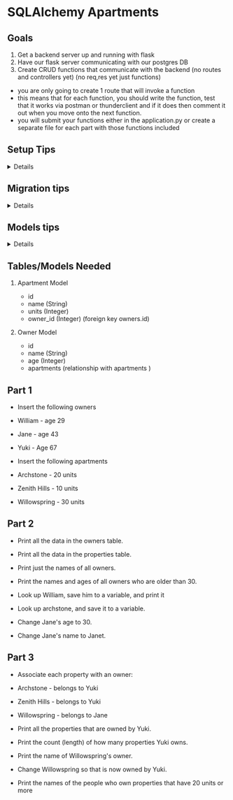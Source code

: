 # SQLAlchemy Apartments

## Goals

1. Get a backend server up and running with flask
1. Have our flask server communicating with our postgres DB
1. Create CRUD functions that communicate with the backend (no routes and controllers yet) (no req,res yet just functions)

- you are only going to create 1 route that will invoke a function
- this means that for each function, you should write the function, test that it works via postman or thunderclient and if it does then comment it out when you move onto the next function.
- you will submit your functions either in the application.py or create a separate file for each part with those functions included

## Setup Tips

<details>

1. Create the python3 virtual environment
   - python3 -m venv virtual-environment
1. Activate your virtual environment
   - source virtual-environment/bin/activate
   - add virtual-environment to your git ignore
1. WHILE YOUR VIRTUAL ENVIRONMENT IS ACTIVATED

   - pip3 install alembic
   - alembic init migrations
   - pip3 install python-dotenv
   - update the migrations/env.py

   ```
   from dotenv import load_dotenv
   import os
   load_dotenv()
   db_url = os.environ.get("DATABASE_URL")


   config = context.config
   config.set_main_option('sqlalchemy.url', db_url)
   ```

1. Create a .env at the root of the directory
   ```
   DATABASE_URL=postgresql://localhost:5432/sqlalchemy_apartments
   ```
1. pip3 install psycopg2
1. Create your database via psql and name it sqlalchemy_apartments
1. alembic upgrade head (this doesn't do anything, but if it runs w/o errors you know you're good up til this point)
</details>

## Migration tips

<details>

1. alembic revision -m create-tableName
1. go into the created migration file
1. put into upgrade function:

```
EXAMPLE
  op.create_table(
    'tableName',
    sa.Column('id', sa.Integer, primary_key=True),
    sa.Column('email', sa.String, nullable=False, unique=True),
    sa.Column('password', sa.String, nullable=False)
  )
```

1. alembic upgrade head
1. optionally put into downgrade: op.drop_table('users') (this will undo the table if you run alembic downgrade -1)
1. confirm table in psql
</details>

## Models tips

<details>

1. pip3 install flask_sqlalchemy
1. at the root, make models.py and add

```
from flask_sqlalchemy import SQLAlchemy
db = SQLAlchemy()
```

1. add our model class

```
 class User(db.Model):
    __tablename__ = users
    id = db.Column(db.Integer, primary_key=True)
    email = db.Column(db.String, nullable=False, unique=True)
    password = db.Column(db.String)
```

</details>

## Tables/Models Needed

1. Apartment Model

   - id
   - name (String)
   - units (Integer)
   - owner_id (Integer) (foreign key owners.id)

1. Owner Model
   - id
   - name (String)
   - age (Integer)
   - apartments (relationship with apartments )

## Part 1

- Insert the following owners
- William - age 29
- Jane - age 43
- Yuki - Age 67

- Insert the following apartments
- Archstone - 20 units
- Zenith Hills - 10 units
- Willowspring - 30 units

## Part 2

- Print all the data in the owners table.

- Print all the data in the properties table.

- Print just the names of all owners.

- Print the names and ages of all owners who are older than 30.

- Look up William, save him to a variable, and print it

- Look up archstone, and save it to a variable.

- Change Jane's age to 30.

- Change Jane's name to Janet.

## Part 3

- Associate each property with an owner:
- Archstone - belongs to Yuki
- Zenith Hills - belongs to Yuki
- Willowspring - belongs to Jane

- Print all the properties that are owned by Yuki.

- Print the count (length) of how many properties Yuki owns.

- Print the name of Willowspring's owner.

- Change Willowspring so that is now owned by Yuki.

- Print the names of the people who own properties that have 20 units or more
